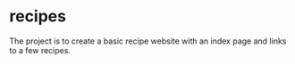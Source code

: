 # recipes

The project is to create a basic recipe website with an index page and links to a few recipes.
